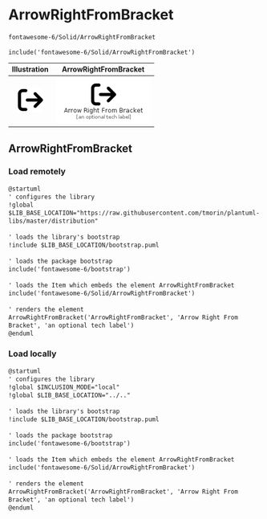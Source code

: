 # ArrowRightFromBracket


```text
fontawesome-6/Solid/ArrowRightFromBracket
```

```text
include('fontawesome-6/Solid/ArrowRightFromBracket')
```



| Illustration | ArrowRightFromBracket |
| :---: | :---: |
| ![illustration for Illustration](../../fontawesome-6/Solid/ArrowRightFromBracket.png) | ![illustration for ArrowRightFromBracket](../../fontawesome-6/Solid/ArrowRightFromBracket.Local.png) |




## ArrowRightFromBracket

### Load remotely
```plantuml
@startuml
' configures the library
!global $LIB_BASE_LOCATION="https://raw.githubusercontent.com/tmorin/plantuml-libs/master/distribution"

' loads the library's bootstrap
!include $LIB_BASE_LOCATION/bootstrap.puml

' loads the package bootstrap
include('fontawesome-6/bootstrap')

' loads the Item which embeds the element ArrowRightFromBracket
include('fontawesome-6/Solid/ArrowRightFromBracket')

' renders the element
ArrowRightFromBracket('ArrowRightFromBracket', 'Arrow Right From Bracket', 'an optional tech label')
@enduml
```

### Load locally
```plantuml
@startuml
' configures the library
!global $INCLUSION_MODE="local"
!global $LIB_BASE_LOCATION="../.."

' loads the library's bootstrap
!include $LIB_BASE_LOCATION/bootstrap.puml

' loads the package bootstrap
include('fontawesome-6/bootstrap')

' loads the Item which embeds the element ArrowRightFromBracket
include('fontawesome-6/Solid/ArrowRightFromBracket')

' renders the element
ArrowRightFromBracket('ArrowRightFromBracket', 'Arrow Right From Bracket', 'an optional tech label')
@enduml
```

